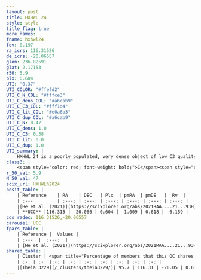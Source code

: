 ```yaml
---
layout: post
title: HXHWL 24
style: style
title_flag: true
more_names: 
fname: hxhwl24
fov: 0.197
ra_icrs: 116.31526
de_icrs: -20.06557
glon: 236.82591
glat: 2.17153
r50: 5.9
plx: 0.604
UTI: "0.37"
UTI_COLOR: "#ffefd2"
UTI_C_N_COL: "#fffce3"
UTI_C_dens_COL: "#a6cab9"
UTI_C_C3_COL: "#fff1d4"
UTI_C_lit_COL: "#e0a6b3"
UTI_C_dup_COL: "#a6cab9"
UTI_C_N: 0.47
UTI_C_dens: 1.0
UTI_C_C3: 0.38
UTI_C_lit: 0.0
UTI_C_dup: 1.0
UTI_summary: |
    HXHWL 24 is a poorly populated, very dense object of low C3 quality. It is rarely studied in the literature. This object shares a large percentage of members with a later reported entry.
class3: |
    <span style="color: red; font-weight: bold;">C</span><span style="color: #FFC300; font-weight: bold;">B</span>
r_50_val: 5.9
N_50_val: 47
scix_url: HXHWL%2024
posit_table: |
    | Reference    | RA    | DEC   | Plx  | pmRA  | pmDE   |  Rv  |
    | :---         | :---: | :---: | :---: | :---: | :---: | :---: |
    |[He et al. (2021)](https://scixplorer.org/abs/2021RAA....21...93H) | 116.3 | -20.061 | 0.59 | -0.99 | 0.59 | -- |
    | **UCC** |116.315 | -20.066 | 0.604 | -1.009 | 0.618 | -6.159 | 
cds_radec: 116.31526,-20.06557
carousel: UCC
fpars_table: |
    | Reference |  Values |
    | :---  |  :---:  |
    | [He et al. (2021)](https://scixplorer.org/abs/2021RAA....21...93H) | `AG=1.0, m-M=11.2, logAge=7.96, Z=0.025` |
shared_table: |
    | Cluster | <span title="Percentage of members that this OC shares with the ones listed">%</span>   | RA   | DEC   | Plx   | pmRA  | pmDE  | Rv | UTI |
    | :-: | :-: |:-: | :-: | :-: | :-: | :-: | :-: | :-: |
    |[Theia 3229](/_clusters/theia3229/)| 95.7 | 116.31 | -20.05 | 0.61 | -1.0 | 0.62 | -6.16 |0.04 |
---
```


